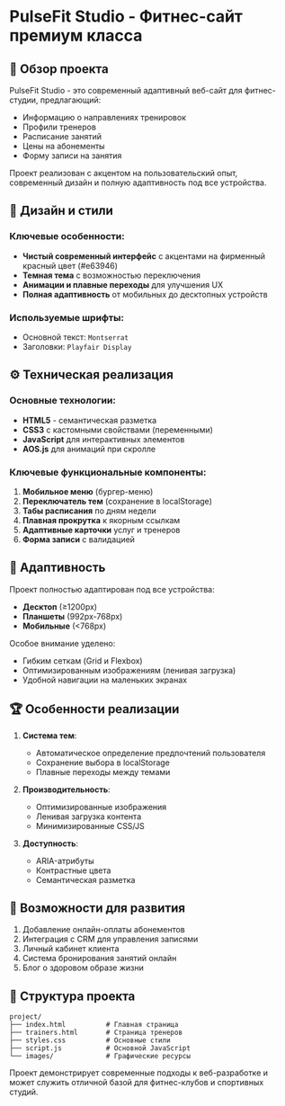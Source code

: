 # PulseFit Studio - Фитнес-сайт премиум класса

## 📌 Обзор проекта
PulseFit Studio - это современный адаптивный веб-сайт для фитнес-студии, предлагающий:
- Информацию о направлениях тренировок
- Профили тренеров
- Расписание занятий
- Цены на абонементы
- Форму записи на занятия

Проект реализован с акцентом на пользовательский опыт, современный дизайн и полную адаптивность под все устройства.

## 🎨 Дизайн и стили
### Ключевые особенности:
- **Чистый современный интерфейс** с акцентами на фирменный красный цвет (#e63946)
- **Темная тема** с возможностью переключения
- **Анимации и плавные переходы** для улучшения UX
- **Полная адаптивность** от мобильных до десктопных устройств

### Используемые шрифты:
- Основной текст: `Montserrat`
- Заголовки: `Playfair Display`

## ⚙️ Техническая реализация
### Основные технологии:
- **HTML5** - семантическая разметка
- **CSS3** с кастомными свойствами (переменными)
- **JavaScript** для интерактивных элементов
- **AOS.js** для анимаций при скролле

### Ключевые функциональные компоненты:
1. **Мобильное меню** (бургер-меню)
2. **Переключатель тем** (сохранение в localStorage)
3. **Табы расписания** по дням недели
4. **Плавная прокрутка** к якорным ссылкам
5. **Адаптивные карточки** услуг и тренеров
6. **Форма записи** с валидацией

## 📱 Адаптивность
Проект полностью адаптирован под все устройства:
- **Десктоп** (≥1200px)
- **Планшеты** (992px-768px)
- **Мобильные** (<768px)

Особое внимание уделено:
- Гибким сеткам (Grid и Flexbox)
- Оптимизированным изображениям (ленивая загрузка)
- Удобной навигации на маленьких экранах

## 🏆 Особенности реализации
1. **Система тем**:
   - Автоматическое определение предпочтений пользователя
   - Сохранение выбора в localStorage
   - Плавные переходы между темами

2. **Производительность**:
   - Оптимизированные изображения
   - Ленивая загрузка контента
   - Минимизированные CSS/JS

3. **Доступность**:
   - ARIA-атрибуты
   - Контрастные цвета
   - Семантическая разметка

## 🚀 Возможности для развития
1. Добавление онлайн-оплаты абонементов
2. Интеграция с CRM для управления записями
3. Личный кабинет клиента
4. Система бронирования занятий онлайн
5. Блог о здоровом образе жизни

## 📂 Структура проекта
```
project/
├── index.html          # Главная страница
├── trainers.html       # Страница тренеров
├── styles.css          # Основные стили
├── script.js           # Основной JavaScript
└── images/             # Графические ресурсы
```

Проект демонстрирует современные подходы к веб-разработке и может служить отличной базой для фитнес-клубов и спортивных студий.
